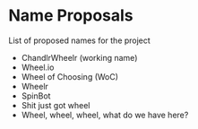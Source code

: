 # Name Proposals

List of proposed names for the project

* ChandlrWheelr (working name)
* Wheel.io
* Wheel of Choosing (WoC)
* Wheelr
* SpinBot
* Shit just got wheel
* Wheel, wheel, wheel, what do we have here?